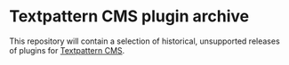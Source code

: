 # Textpattern CMS plugin archive

This repository will contain a selection of historical, unsupported releases of plugins for [Textpattern CMS](https://textpattern.com).
